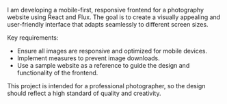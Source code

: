 I am developing a mobile-first, responsive frontend for a photography website using React and Flux. The goal is to create a visually appealing and user-friendly interface that adapts seamlessly to different screen sizes. 

Key requirements:
- Ensure all images are responsive and optimized for mobile devices.
- Implement measures to prevent image downloads.
- Use a sample website as a reference to guide the design and functionality of the frontend.

This project is intended for a professional photographer, so the design should reflect a high standard of quality and creativity.
